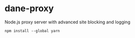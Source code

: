 # dane-proxy
Node.js proxy server with advanced site blocking and logging

`npm install --global yarn`